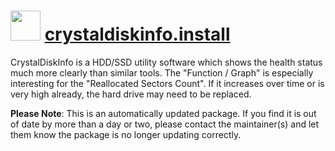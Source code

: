 ﻿# <img src="https://cdn.jsdelivr.net/gh/mkevenaar/chocolatey-packages@01831f507ebdb56a77672d83934175202e1d1dbd/icons/crystaldiskinfo.png" width="48" height="48"/> [crystaldiskinfo.install](https://chocolatey.org/packages/crystaldiskinfo.install)

CrystalDiskInfo is a HDD/SSD utility software which shows the health status much more clearly than similar tools.
The "Function / Graph" is especially interesting for the "Reallocated Sectors Count".
If it increases over time or is very high already, the hard drive may need to be replaced.

**Please Note**: This is an automatically updated package. If you find it is
out of date by more than a day or two, please contact the maintainer(s) and
let them know the package is no longer updating correctly.
